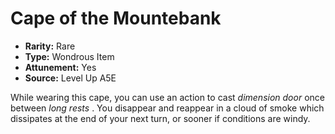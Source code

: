 
# Cape of the Mountebank

* **Rarity:** Rare
* **Type:** Wondrous Item
* **Attunement:** Yes
* **Source:** Level Up A5E


While wearing this cape, you can use an action to cast _dimension door_  once between _long rests_ . You disappear and reappear in a cloud of smoke which dissipates at the end of your next turn, or sooner if conditions are windy.
